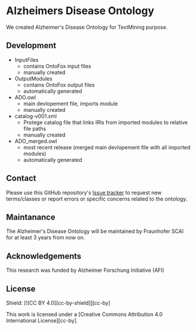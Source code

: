 
# Alzheimers Disease Ontology

We created Alzheimer's Disease Ontology for TextMining purpose.

## Development
- InputFiles
    - contains OntoFox input files
    - manually created
- OutputModules
    - contains OntoFox output files
    - automatically generated
- ADO.owl
    - main devlopement file, imports module
    - manually created
- catalog-v001.xml
     - Protege catalog file that links IRIs from imported modules to relative file paths
     - manually created
- ADO_merged.owl
    - most recent release (merged main devlopement file with all imported modules)
    - automatically generated

## Contact 

Please use this GitHub repository's [Issue tracker](https://github.com/Fraunhofer-SCAI-Applied-Semantics/ado/issues) to request new terms/classes or report errors or specific concerns related to the ontology.

## Maintanance 

The Alzheimer's Disease Ontology will be maintained by Fraunhofer SCAI for at least 3 years from now on. 


## Acknowledgements

This research was funded by Alzheimer Forschung Initiative (AFI)

## License


Shield: [![CC BY 4.0][cc-by-shield]][cc-by]

This work is licensed under a
[Creative Commons Attribution 4.0 International License][cc-by].
